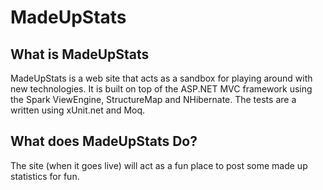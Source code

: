 # MadeUpStats

## What is MadeUpStats

MadeUpStats is a web site that acts as a sandbox for playing around with new technologies. It is built on top of the ASP.NET MVC framework using the Spark ViewEngine, StructureMap and NHibernate. The tests are a written using xUnit.net and Moq.

## What does MadeUpStats Do?

The site (when it goes live) will act as a fun place to post some made up statistics for fun.